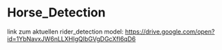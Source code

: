 # Horse_Detection
link zum aktuellen rider_detection model:
https://drive.google.com/open?id=1YbNavxJW6nLLXHIgQIbGVgDGcXfI6qD6

